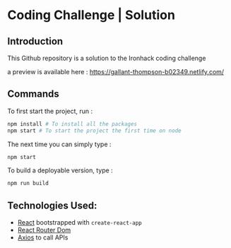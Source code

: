 # Coding Challenge | Solution 

## Introduction 

This Github repository is a solution to the Ironhack coding challenge

a preview is available here : https://gallant-thompson-b02349.netlify.com/

## Commands

To first start the project, run : 

```sh
npm install # To install all the packages
npm start # To start the project the first time on node 
```
The next time you can simply type : 

```sh
npm start
```
To build a deployable version, type : 

```sh
npm run build
```

## Technologies Used: 
- [React](https://reactjs.org) bootstrapped with `create-react-app`
- [React Router Dom](https://reacttraining.com/react-router/web/guides/quick-start)
- [Axios](https://github.com/axios/axios) to call APIs
